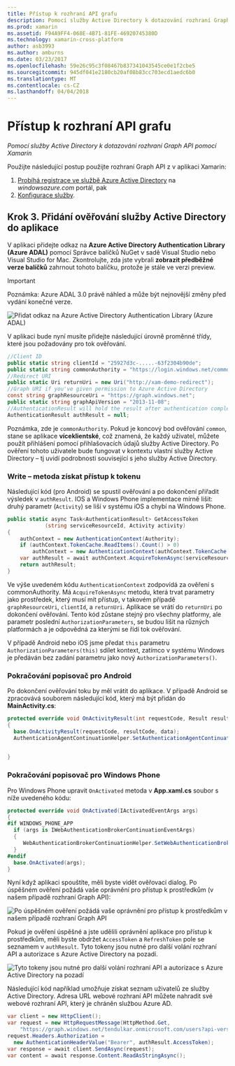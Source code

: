```yaml
---
title: Přístup k rozhraní API grafu
description: Pomocí služby Active Directory k dotazování rozhraní Graph API pomocí Xamarin
ms.prod: xamarin
ms.assetid: F94A9FF4-068E-4B71-81FE-46920745380D
ms.technology: xamarin-cross-platform
author: asb3993
ms.author: amburns
ms.date: 03/23/2017
ms.openlocfilehash: 59e26c95c3f08467b837341043545ce0e1f2cbe5
ms.sourcegitcommit: 945df041e2180cb20af08b83cc703ecd1aedc6b0
ms.translationtype: MT
ms.contentlocale: cs-CZ
ms.lasthandoff: 04/04/2018
---
```

# <a name="accessing-the-graph-api"></a>Přístup k rozhraní API grafu

_Pomocí služby Active Directory k dotazování rozhraní Graph API pomocí Xamarin_

Použijte následující postup použijte rozhraní Graph API z v aplikaci Xamarin:

1. [Probíhá registrace ve službě Azure Active Directory](~/cross-platform/data-cloud/active-directory/get-started/register.md) na *windowsazure.com* portál, pak
2. [Konfigurace služby](~/cross-platform/data-cloud/active-directory/get-started/configure.md).

## <a name="step-3-adding-active-directory-authentication-to-an-app"></a>Krok 3. Přidání ověřování služby Active Directory do aplikace

V aplikaci přidejte odkaz na **Azure Active Directory Authentication Library (Azure ADAL)** pomocí Správce balíčků NuGet v sadě Visual Studio nebo Visual Studio for Mac.
Zkontrolujte, zda jste vybrali **zobrazit předběžné verze balíčků** zahrnout tohoto balíčku, protože je stále ve verzi preview.

> [!IMPORTANT]
> Poznámka: Azure ADAL 3.0 právě náhled a může být nejnovější změny před vydání konečné verze. 


![](graph-images/06.-adal-nuget-package.jpg "Přidat odkaz na Azure Active Directory Authentication Library (Azure ADAL)")

V aplikaci bude nyní musíte přidejte následující úrovně proměnné třídy, které jsou požadovány pro tok ověřování.

```csharp
//Client ID
public static string clientId = "25927d3c-.....-63f2304b90de";
public static string commonAuthority = "https://login.windows.net/common"
//Redirect URI
public static Uri returnUri = new Uri("http://xam-demo-redirect");
//Graph URI if you've given permission to Azure Active Directory
const string graphResourceUri = "https://graph.windows.net";
public static string graphApiVersion = "2013-11-08";
//AuthenticationResult will hold the result after authentication completes
AuthenticationResult authResult = null;
```

Poznámka, zde je `commonAuthority`. Pokud je koncový bod ověřování `common`, stane se aplikace **víceklientské**, což znamená, že každý uživatel, můžete použít přihlášení pomocí přihlašovacích údajů služby Active Directory. Po ověření tohoto uživatele bude fungovat v kontextu vlastní služby Active Directory – tj uvidí podrobnosti související s jeho služby Active Directory.

### <a name="write-method-to-acquire-access-token"></a>Write – metoda získat přístup k tokenu

Následující kód (pro Android) se spustil ověřování a po dokončení přiřadit výsledek v `authResult`. IOS a Windows Phone implementace mírně lišit: druhý parametr (`Activity`) se liší v systému iOS a chybí na Windows Phone.

```csharp
public static async Task<AuthenticationResult> GetAccessToken
            (string serviceResourceId, Activity activity)
{
    authContext = new AuthenticationContext(Authority);
    if (authContext.TokenCache.ReadItems().Count() > 0)
        authContext = new AuthenticationContext(authContext.TokenCache.ReadItems().First().Authority);
    var authResult = await authContext.AcquireTokenAsync(serviceResourceId, clientId, returnUri, new AuthorizationParameters(activity));
    return authResult;
}  
```

Ve výše uvedeném kódu `AuthenticationContext` zodpovídá za ověření s commonAuthority. Má `AcquireTokenAsync` metodu, která trvat parametry jako prostředek, který musí mít přístup, v takovém případě `graphResourceUri`, `clientId`, a `returnUri`. Aplikace se vrátí do `returnUri` po dokončení ověřování. Tento kód zůstane stejný pro všechny platformy, ale parametr poslední `AuthorizationParameters`, se budou lišit na různých platformách a je odpovědná za kterými se řídí tok ověřování.

V případě Android nebo iOS jsme předat `this` parametru `AuthorizationParameters(this)` sdílet kontext, zatímco v systému Windows je předáván bez zadání parametru jako nový `AuthorizationParameters()`.

### <a name="handle-continuation-for-android"></a>Pokračování popisovač pro Android

Po dokončení ověřování toku by měl vrátit do aplikace. V případě Android se zpracovává souborem následující kód, který má být přidán do **MainActivity.cs**:


```csharp
protected override void OnActivityResult(int requestCode, Result resultCode, Intent data)
{
  base.OnActivityResult(requestCode, resultCode, data);
  AuthenticationAgentContinuationHelper.SetAuthenticationAgentContinuationEventArgs(requestCode, resultCode, data);

    
}
```

### <a name="handle-continuation-for-windows-phone"></a>Pokračování popisovač pro Windows Phone

Pro Windows Phone upravit `OnActivated` metoda v **App.xaml.cs** soubor s níže uvedeného kódu:

```csharp
protected override void OnActivated(IActivatedEventArgs args)
{
#if WINDOWS_PHONE_APP
  if (args is IWebAuthenticationBrokerContinuationEventArgs)
  {
     WebAuthenticationBrokerContinuationHelper.SetWebAuthenticationBrokerContinuationEventArgs(args as IWebAuthenticationBrokerContinuationEventArgs);
  }
#endif
  base.OnActivated(args);
}
```

Nyní když aplikaci spouštíte, měli byste vidět ověřovací dialog.
Po úspěšném ověření požádá vaše oprávnění pro přístup k prostředkům (v našem případě rozhraní Graph API):

![](graph-images/08.-authentication-flow.jpg "Po úspěšném ověření požádá vaše oprávnění pro přístup k prostředkům v našem případě rozhraní Graph API")

Pokud je ověření úspěšné a jste udělili oprávnění aplikace pro přístup k prostředkům, měli byste obdržet `AccessToken` a `RefreshToken` pole se seznamem v `authResult`. Tyto tokeny jsou nutné pro další volání rozhraní API a autorizace s Azure Active Directory na pozadí.

![](graph-images/07.-access-token-for-authentication.jpg "Tyto tokeny jsou nutné pro další volání rozhraní API a autorizace s Azure Active Directory na pozadí")

Následující kód například umožňuje získat seznam uživatelů ze služby Active Directory. Adresa URL webové rozhraní API můžete nahradit své webové rozhraní API, který je chráněn službou Azure AD.

```csharp
var client = new HttpClient();
var request = new HttpRequestMessage(HttpMethod.Get,
    "https://graph.windows.net/tendulkar.onmicrosoft.com/users?api-version=2013-04-05");
request.Headers.Authorization =
  new AuthenticationHeaderValue("Bearer", authResult.AccessToken);
var response = await client.SendAsync(request);
var content = await response.Content.ReadAsStringAsync();
```

